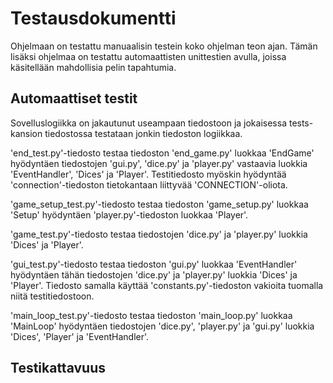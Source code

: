 # Testausdokumentti 

Ohjelmaan on testattu manuaalisin testein koko ohjelman teon ajan. Tämän lisäksi ohjelmaa on testattu automaattisten unittestien avulla, joissa käsitellään mahdollisia pelin tapahtumia. 

## Automaattiset testit

Sovelluslogiikka on jakautunut useampaan tiedostoon ja jokaisessa tests-kansion tiedostossa testataan jonkin tiedoston logiikkaa. 

'end_test.py'-tiedosto testaa tiedoston 'end_game.py' luokkaa 'EndGame' hyödyntäen tiedostojen 'gui.py', 'dice.py' ja 'player.py' vastaavia luokkia 'EventHandler', 'Dices' ja 'Player'. Testitiedosto myöskin hyödyntää 'connection'-tiedoston tietokantaan liittyvää 'CONNECTION'-oliota.

'game_setup_test.py'-tiedosto testaa tiedoston 'game_setup.py' luokkaa 'Setup' hyödyntäen 'player.py'-tiedoston luokkaa 'Player'.

'game_test.py'-tiedosto testaa tiedostojen 'dice.py' ja 'player.py' luokkia 'Dices' ja 'Player'.  

'gui_test.py'-tiedosto testaa tiedoston 'gui.py' luokkaa 'EventHandler' hyödyntäen tähän tiedostojen 'dice.py' ja 'player.py' luokkia 'Dices' ja 'Player'. Tiedosto samalla käyttää 'constants.py'-tiedoston vakioita tuomalla niitä testitiedostoon.

'main_loop_test.py'-tiedosto testaa tiedoston 'main_loop.py' luokkaa 'MainLoop' hyödyntäen tiedostojen 'dice.py', 'player.py' ja 'gui.py' luokkia 'Dices', 'Player' ja 'EventHandler'.

## Testikattavuus

